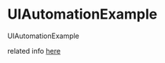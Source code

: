 # UIAutomationExample
UIAutomationExample

related info [here](https://velog.io/@chacha/Python-UIAutomation-for-Windows-%EC%8A%A4%ED%81%AC%EB%A6%BD%ED%8A%B8%EC%9E%91%EC%84%B1)
